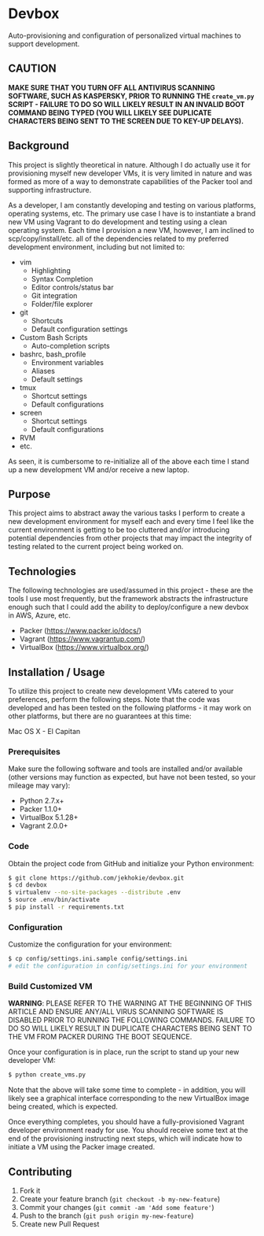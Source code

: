 # Devbox

Auto-provisioning and configuration of personalized virtual machines to support development.

## CAUTION

**MAKE SURE THAT YOU TURN OFF ALL ANTIVIRUS SCANNING SOFTWARE, SUCH AS KASPERSKY, PRIOR TO RUNNING
THE `create_vm.py` SCRIPT - FAILURE TO DO SO WILL LIKELY RESULT IN AN INVALID BOOT COMMAND BEING
TYPED (YOU WILL LIKELY SEE DUPLICATE CHARACTERS BEING SENT TO THE SCREEN DUE TO KEY-UP DELAYS).**

## Background

This project is slightly theoretical in nature. Although I do actually use it for provisioning
myself new developer VMs, it is very limited in nature and was formed as more of a way to
demonstrate capabilities of the Packer tool and supporting infrastructure.

As a developer, I am constantly developing and testing on various platforms, operating
systems, etc. The primary use case I have is to instantiate a brand new VM using Vagrant
to do development and testing using a clean operating system. Each time I provision a new
VM, however, I am inclined to scp/copy/install/etc. all of the dependencies related to
my preferred development environment, including but not limited to:

* vim
  * Highlighting
  * Syntax Completion
  * Editor controls/status bar
  * Git integration
  * Folder/file explorer
* git
  * Shortcuts
  * Default configuration settings
* Custom Bash Scripts
  * Auto-completion scripts
* bashrc, bash_profile
  * Environment variables
  * Aliases
  * Default settings
* tmux
  * Shortcut settings
  * Default configurations
* screen
  * Shortcut settings
  * Default configurations
* RVM
* etc.

As seen, it is cumbersome to re-initialize all of the above each time I stand up a
new development VM and/or receive a new laptop.

## Purpose

This project aims to abstract away the various tasks I perform to create a new development
environment for myself each and every time I feel like the current environment is getting
to be too cluttered and/or introducing potential dependencies from other projects that
may impact the integrity of testing related to the current project being worked on.

## Technologies

The following technologies are used/assumed in this project - these are the tools I use
most frequently, but the framework abstracts the infrastructure enough such that I could
add the ability to deploy/configure a new devbox in AWS, Azure, etc.

* Packer (https://www.packer.io/docs/)
* Vagrant (https://www.vagrantup.com/)
* VirtualBox (https://www.virtualbox.org/)

## Installation / Usage

To utilize this project to create new development VMs catered to your preferences, perform
the following steps. Note that the code was developed and has been tested on the following
platforms - it may work on other platforms, but there are no guarantees at this time:

Mac OS X - El Capitan

### Prerequisites

Make sure the following software and tools are installed and/or available (other versions may
function as expected, but have not been tested, so your mileage may vary):

* Python 2.7.x+
* Packer 1.1.0+
* VirtualBox 5.1.28+
* Vagrant 2.0.0+

### Code

Obtain the project code from GitHub and initialize your Python environment:

```bash
$ git clone https://github.com/jekhokie/devbox.git
$ cd devbox
$ virtualenv --no-site-packages --distribute .env
$ source .env/bin/activate
$ pip install -r requirements.txt
```

### Configuration

Customize the configuration for your environment:

```bash
$ cp config/settings.ini.sample config/settings.ini
# edit the configuration in config/settings.ini for your environment
```

### Build Customized VM

**WARNING**: PLEASE REFER TO THE WARNING AT THE BEGINNING OF THIS ARTICLE AND ENSURE ANY/ALL VIRUS
SCANNING SOFTWARE IS DISABLED PRIOR TO RUNNING THE FOLLOWING COMMANDS. FAILURE TO DO SO WILL LIKELY
RESULT IN DUPLICATE CHARACTERS BEING SENT TO THE VM FROM PACKER DURING THE BOOT SEQUENCE.

Once your configuration is in place, run the script to stand up your new developer VM:

```bash
$ python create_vms.py
```

Note that the above will take some time to complete - in addition, you will likely see a graphical
interface corresponding to the new VirtualBox image being created, which is expected.

Once everything completes, you should have a fully-provisioned Vagrant developer environment ready
for use. You should receive some text at the end of the provisioning instructing next steps, which
will indicate how to initiate a VM using the Packer image created.

## Contributing

1. Fork it
2. Create your feature branch (`git checkout -b my-new-feature`)
3. Commit your changes (`git commit -am 'Add some feature'`)
4. Push to the branch (`git push origin my-new-feature`)
5. Create new Pull Request
